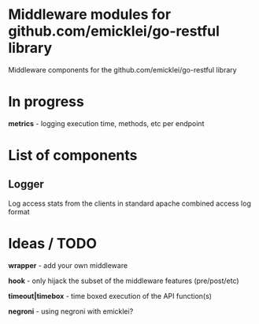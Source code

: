 # Middleware modules for github.com/emicklei/go-restful library

Middleware components for the github.com/emicklei/go-restful library

# In progress

**metrics** - logging execution time, methods, etc per endpoint

# List of components

## Logger
Log access stats from the clients in standard apache combined access log format

# Ideas / TODO

**wrapper** - add your own middleware

**hook** - only hijack the subset of the middleware features (pre/post/etc)

**timeout|timebox** - time boxed execution of the API function(s)

**negroni** - using negroni with emicklei?